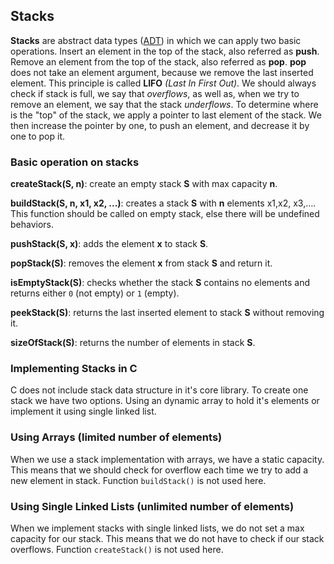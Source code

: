 ## Stacks

**Stacks** are abstract data types ([ADT](https://en.wikipedia.org/wiki/Abstract_data_type)) in which we can apply two basic operations. Insert an element in the top of the stack, also referred as **push**. Remove an element from the top of the stack, also referred as **pop**. **pop** does not take an element argument, because we remove the last inserted element. This principle is called **LIFO** *(Last In First Out)*. We should always check if stack is full, we say that *overflows*, as well as, when we try to remove an element, we say that the stack *underflows*. To determine where is the "top" of the stack, we apply a pointer to last element of the stack. We then increase the pointer by one, to push an element, and decrease it by one to pop it.
 
### Basic operation on stacks

**createStack(S, n)**: create an empty stack **S** with max capacity **n**.

**buildStack(S, n, x1, x2, ...)**: creates a stack **S** with **n** elements x1,x2, x3,…. This function should be called on empty stack, else there will be undefined behaviors.

**pushStack(S, x)**: adds the element **x** to stack **S**.

**popStack(S)**: removes the element **x** from stack **S** and return it.

**isEmptyStack(S)**: checks whether the stack **S** contains no elements and returns either `0` (not empty) or `1` (empty).

**peekStack(S)**: returns the last inserted element to stack **S** without removing it.

**sizeOfStack(S)**: returns the number of elements in stack **S**.

### Implementing Stacks in C

C does not include stack data structure in it's core library. To create one stack we have two options. Using an dynamic array to hold it's elements or implement it using single linked list.

### Using Arrays (limited number of elements)

When we use a stack implementation with arrays, we have a static capacity. This means that we should check for overflow each time we try to add a new element in stack. Function `buildStack()` is not used here.

### Using Single Linked Lists (unlimited number of elements)

When we implement stacks with single linked lists, we do not set a max capacity for our stack. This means that we do not have to check if our stack overflows. Function `createStack()` is not used here.
